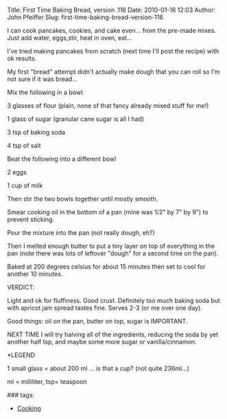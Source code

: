 Title: First Time Baking Bread, version .116
Date: 2010-01-16 12:03
Author: John Pfeiffer
Slug: first-time-baking-bread-version-116

<div class="field field-name-body field-type-text-with-summary field-label-hidden">
<div class="field-items">
<div class="field-item even">
I can cook pancakes, cookies, and cake even... from the pre-made mixes.
Just add water, eggs,stir, heat in oven, eat...

</p>

I've tried making pancakes from scratch (next time I'll post the recipe)
with ok results.

</p>

My first "bread" attempt didn't actually make dough that you can roll so
I'm not sure if it was bread...

</p>

Mix the following in a bowl:

</p>

3 glasses of flour (plain, none of that fancy already mixed stuff for
me!)  

1 glass of sugar (granular cane sugar is all I had)  

3 tsp of baking soda  

4 tsp of salt

</p>

Beat the following into a different bowl  

2 eggs  

1 cup of milk

</p>

Then stir the two bowls together until mostly smooth.  

Smear cooking oil in the bottom of a pan (mine was 1/2" by 7" by 9") to
prevent sticking.  

Pour the mixture into the pan (not really dough, eh?)

</p>

Then I melted enough butter to put a tiny layer on top of everything in
the pan (note there was lots of leftover "dough" for a second time on
the pan).

</p>

Baked at 200 degrees celsius for about 15 minutes then set to cool for
another 10 minutes.

</p>

VERDICT:  

Light and ok for fluffiness. Good crust. Definitely too much baking soda
but with apricot jam spread tastes fine. Serves 2-3 (or me over one
day).  

Good things: oil on the pan, butter on top, sugar is IMPORTANT.

</p>

NEXT TIME I will try halving all of the ingredients, reducing the soda
by yet another half tsp, and maybe some more sugar or vanilla/cinnamon.

</p>

\*LEGEND  

1 small glass = about 200 ml ... is that a cup? (not quite 236ml...)  

ml = milliliter, tsp= teaspoon

</p>
<p>
</div>
</div>
</div>
<div class="field field-name-taxonomy-vocabulary-1 field-type-taxonomy-term-reference field-label-above clearfix">
### tags:

-   [Cooking][]

</div>
</p>

  [Cooking]: http://john-pfeiffer.com/category/cooking
